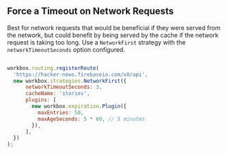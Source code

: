 ## Force a Timeout on Network Requests

Best for network requests that would be beneficial if they were served from the network, but could benefit by being served by the cache if the network request is taking too long. Use a `NetworkFirst` strategy with the `networkTimeoutSeconds` 
option configured.

```javascript

workbox.routing.registerRoute(
  'https://hacker-news.firebaseio.com/v0/api',
  new workbox.strategies.NetworkFirst({
      networkTimeoutSeconds: 3,
      cacheName: 'stories',
      plugins: [
        new workbox.expiration.Plugin({
          maxEntries: 50,
          maxAgeSeconds: 5 * 60, // 5 minutes
        }),
      ],
  })
);

```
